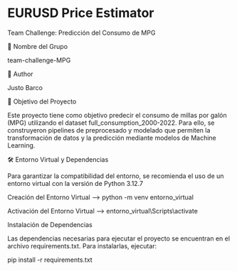 # EURUSD Price Estimator

Team Challenge: Predicción del Consumo de MPG

📌 Nombre del Grupo

team-challenge-MPG

👥 Author

Justo Barco 

🎯 Objetivo del Proyecto

Este proyecto tiene como objetivo predecir el consumo de millas por galón (MPG) utilizando el dataset full_consumption_2000-2022. Para ello, se construyeron pipelines de preprocesado y modelado que permiten la transformación de datos y la predicción mediante modelos de Machine Learning.

🛠 Entorno Virtual y Dependencias

Para garantizar la compatibilidad del entorno, se recomienda el uso de un entorno virtual con la versión de Python 3.12.7

Creación del Entorno Virtual --> python -m venv entorno_virtual

Activación del Entorno Virtual --> entorno_virtual\Scripts\activate

Instalación de Dependencias

Las dependencias necesarias para ejecutar el proyecto se encuentran en el archivo requirements.txt. Para instalarlas, ejecutar:

pip install -r requirements.txt
